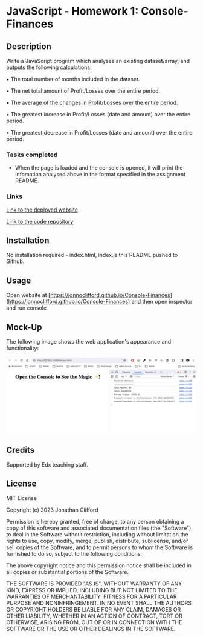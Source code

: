 # JavaScript - Homework 1: Console-Finances

## Description

Write a JavaScript program which analyses an existing dataset/array, and outputs the following calculations:

• The total number of months included in the dataset.

• The net total amount of Profit/Losses over the entire period.

• The average of the changes in Profit/Losses over the entire period.

• The greatest increase in Profit/Losses (date and amount) over the entire period.

• The greatest decrease in Profit/Losses (date and amount) over the entire period.

### Tasks completed

* When the page is loaded and the console is opened, it will print the infomation analysed above in the format specified in the assignment README.

### Links

[Link to the deployed website](https://jonnoclifford.github.io/Console-Finances/)

[Link to the code repository](https://github.com/jonnoclifford/console-finances)

## Installation

No installation required - index.html, index.js this README pushed to Github.

## Usage

Open website at [https://jonnoclifford.github.io/Console-Finances](https://jonnoclifford.github.io/Console-Finances) and then open inspector and run console

## Mock-Up

The following image shows the web application's appearance and functionality:

![Portfolio Demo](/console-finances-demo.png)

## Credits

Supported by Edx teaching staff.

## License

MIT License

Copyright (c) 2023 Jonathan Clifford

Permission is hereby granted, free of charge, to any person obtaining a copy
of this software and associated documentation files (the "Software"), to deal
in the Software without restriction, including without limitation the rights
to use, copy, modify, merge, publish, distribute, sublicense, and/or sell
copies of the Software, and to permit persons to whom the Software is
furnished to do so, subject to the following conditions:

The above copyright notice and this permission notice shall be included in all
copies or substantial portions of the Software.

THE SOFTWARE IS PROVIDED "AS IS", WITHOUT WARRANTY OF ANY KIND, EXPRESS OR
IMPLIED, INCLUDING BUT NOT LIMITED TO THE WARRANTIES OF MERCHANTABILITY,
FITNESS FOR A PARTICULAR PURPOSE AND NONINFRINGEMENT. IN NO EVENT SHALL THE
AUTHORS OR COPYRIGHT HOLDERS BE LIABLE FOR ANY CLAIM, DAMAGES OR OTHER
LIABILITY, WHETHER IN AN ACTION OF CONTRACT, TORT OR OTHERWISE, ARISING FROM,
OUT OF OR IN CONNECTION WITH THE SOFTWARE OR THE USE OR OTHER DEALINGS IN THE
SOFTWARE.
